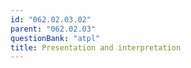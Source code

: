 ```yaml
---
id: "062.02.03.02"
parent: "062.02.03"
questionBank: "atpl"
title: Presentation and interpretation
---
```

